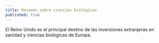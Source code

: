 ```yaml
---
title: Resumen sobre ciencias biológicas
published: true
---
```

El Reino Unido es el principal destino de las inversiones extranjeras en sanidad y ciencias biológicas de Europa.
